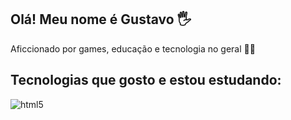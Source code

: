 ## Olá! Meu nome é Gustavo 🖐️

Aficcionado por games, educação e tecnologia no geral 👨‍💻

## Tecnologias que gosto e estou estudando:

<div style="display: inline_block">
  <img align="center" alt="html5" src="https://skillicons.dev/icons?i=js,react,angular,html,css,py,c,unity"/>
</div><br/>


